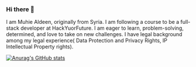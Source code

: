 ### Hi there 👋


I am Muhie Aldeen, originally from Syria. I am following a course to be a full-stack developer at HackYuorFuture. I am eager to learn, problem-solving, determined, and love to take on new challenges. I have legal background among my legal experience( Data Protection and Privacy Rights, IP Intellectual Property rights).

[![Anurag's GitHub stats](https://github-readme-stats.vercel.app/api?username=muhiealdeen)](https://github.com/anuraghazra/github-readme-stats)
<!--
**muhiealdeen/muhiealdeen** is a ✨ _special_ ✨ repository because its `README.md` (this file) appears on your GitHub profile.


<img align="center" src="https://github-readme-stats.vercel.app/api/<CARD_TYPE>/?username=<USERNAME>&theme=<THEME_NAME>" />
Here are some ideas to get you started:

- 🔭 I’m currently working on ...
- 🌱 I’m currently learning ...
- 👯 I’m looking to collaborate on ...
- 🤔 I’m looking for help with ...
- 💬 Ask me about ...
- 📫 How to reach me: ...
- 😄 Pronouns: ...
- ⚡ Fun fact: ...
-->
